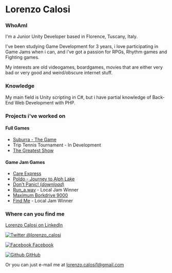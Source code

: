 # Lorenzo Calosi

### WhoAmI

I'm a Junior Unity Developer based in Florence, Tuscany, Italy.

I've been studying Game Development for 3 years, i love participating in Game Jams when i can, and i've got a passion for RPGs, Rhythm games and Fighting games.

My interests are old videogames, boardgames, movies that are either very bad or very good and weird/obscure internet stuff.

### Knowledge

My main field is Unity scripting in C#, but i have partial knowledge of Back-End Web Development with PHP.

### Projects i've worked on

#### Full Games

* [Suburra - The Game](http://suburrathegame.com/)
* Trip Tennis Tournament - In Development
* [The Greatest Show](https://github.com/a-pucci/The_Greatest_Show)

#### Game Jam Games

* [Care Express](https://globalgamejam.org/2020/games/care-express-1)
* [Poldo - Journey to Alph Lake](https://globalgamejam.org/2018/games/poldo-journey-alph-lake)
* [Don't Panic! (_download_)](../Builds/DontPanic.rar)
* [Run_a.wav](https://globalgamejam.org/2017/games/runawav) - Local Jam Winner
* [Maximum Borkdrive 9000](https://connect.unity.com/p/maximum-borkdrive-7000)
* [Find Me](https://globalgamejam.org/2015/games/find-me) - Local Jam Winner

### Where can you find me

[Lorenzo Calosi on LinkedIn](https://www.linkedin.com/in/lorenzo-calosi/)

[![Twitter](http://i.imgur.com/wWzX9uB.png) @lorenzo_calosi](https://twitter.com/lorenzo_calosi)

[![Facebook](http://i.imgur.com/fep1WsG.png) Facebook](https://www.facebook.com/ParadoxJester)

[![Github](http://i.imgur.com/9I6NRUm.png) GitHub](https://github.com/lorenzocalosi/)

Or you can just e-mail me at [lorenzo.calosi1@gmail.com](mailto:lorenzo.calosi1@gmail.com)
